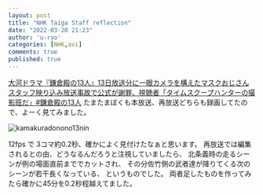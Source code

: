 ```yaml
---
layout: post
title: "NHK Taiga Staff reflection"
date: "2022-03-20 21:23"
author: 'u-ryo'
categories: [NHK,avi]
comments: true
published: true
---
```

[大河ドラマ『鎌倉殿の13人』13日放送分に一眼カメラを構えたマスクおじさんスタッフ映り込み放送事故で公式が謝罪、視聴者「タイムスクープハンターの撮影班だ」#鎌倉殿の13人](https://matomebu.com/wadai/kamakura13jiko20220313/)
たまたまぼくも本放送、再放送どちらも録画してたので、よーく見てみました。

![kamakuradonono13nin](kamakuradonono13nin.png)

12fps で 3コマ約0.2秒、確かによく見付けたなぁと思います。
再放送では編集されるとの由、どうなるんだろうと注視していましたら、
北条義時の走るシーンが例の場面直前まででカットされ、
その分佐竹側の武者達が降りてくる次のシーンが若干長くなっている、
というものでした。
両者足したものを作ってみたら確かに45分を0.2秒程越えてました。
